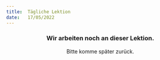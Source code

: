 ```yaml
---
title:  Tägliche Lektion
date:   17/05/2022
---
```


### <center>Wir arbeiten noch an dieser Lektion.</center>
<center>Bitte komme später zurück.</center>